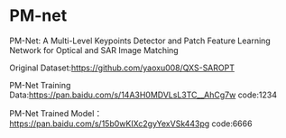 # PM-net
PM-Net: A Multi-Level Keypoints Detector and Patch Feature Learning Network for Optical and SAR Image Matching


Original Dataset:https://github.com/yaoxu008/QXS-SAROPT

PM-Net Training Data:https://pan.baidu.com/s/14A3H0MDVLsL3TC__AhCg7w   code:1234

PM-Net Trained Model：https://pan.baidu.com/s/15b0wKIXc2gyYexVSk443pg   code:6666

